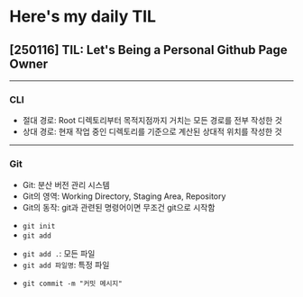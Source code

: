 # Here's my daily TIL

## [250116] TIL: Let's Being a Personal Github Page Owner
---
### CLI
* 절대 경로: Root 디렉토리부터 목적지점까지 거치는 모든 경로를 전부 작성한 것
* 상대 경로: 현재 작업 중인 디렉토리를 기준으로 계산된 상대적 위치를 작성한 것

---
### Git
* Git: 분산 버전 관리 시스템
* Git의 영역: Working Directory, Staging Area, Repository
* Git의 동작: git과 관련된 명령어이면 무조건 git으로 시작함
+   ```git init```
+   ```git add``` 
-    ```git add .```: 모든 파일
-    ```git add 파일명```: 특정 파일
+   ```git commit -m "커밋 메시지"``` 
